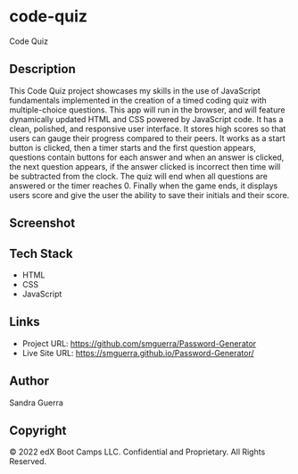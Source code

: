 # code-quiz


Code Quiz



## Description 


This Code Quiz project showcases my skills in the use of JavaScript fundamentals implemented in the creation of a timed coding quiz with multiple-choice questions. This app will run in the browser, and will feature dynamically updated HTML and CSS powered by JavaScript code. It has a clean, polished, and responsive user interface. It stores high scores so that users can gauge their progress compared to their peers. It works as a start button is clicked, then a timer starts and the first question appears, questions contain buttons for each answer and when an answer is clicked, the next question appears, if the answer clicked is incorrect then time will be subtracted from the clock. The quiz will end when all questions are answered or the timer reaches 0. Finally when the game ends, it displays users score and give the user the ability to save their initials and their score.



## Screenshot






## Tech Stack

- HTML
- CSS
- JavaScript


## Links

- Project URL:  https://github.com/smguerra/Password-Generator
- Live Site URL:  https://smguerra.github.io/Password-Generator/


## Author

Sandra Guerra


## Copyright

© 2022 edX Boot Camps LLC. Confidential and Proprietary. All Rights Reserved.

